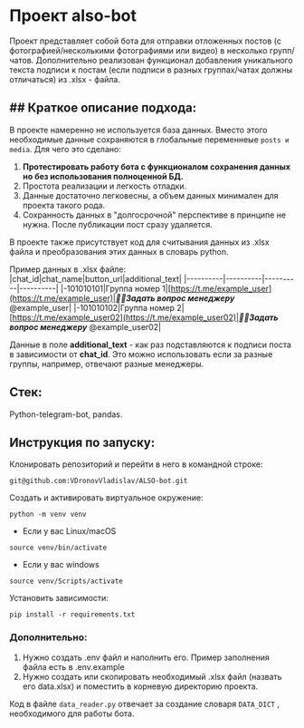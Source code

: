 # Проект also-bot
Проект представляет собой бота для отправки отложенных постов (с фотографией/несколькими фотографиями или видео) в несколько групп/чатов. 
Дополнительно реализован функционал добавления уникального текста подписи к постам (если подписи в разных группах/чатах должны отличаться) из .xlsx - файла.


## ## Краткое описание подхода:
В проекте намеренно не используется база данных.  Вместо этого необходимые данные сохраняются в глобальные переменнеые ```posts и media```.
Для чего это сделано:
1. **Протестировать работу бота с функционалом сохранения данных но без использования полноценной БД.**
2. Простота реализации и легкость отладки.
3. Данные достаточно легковесны, а объем данных минимален для проекта такого рода.
4. Сохранность данных в "долгосрочной" перспективе в принципе не нужна. После публикации пост сразу удаляется. 

В проекте также присутствует код для считывания данных из .xlsx файла и преобразования этих данных в словарь python.

Пример данных в .xlsx файле:
|chat_id|chat_name|button_url|additional_text|
|----------|----------|----------|----------|
|-101010101|Группа номер 1|[https://t.me/example_user](https://t.me/example_user)|<i><b>📌📲Задать вопрос менеджеру</b></i> @example_user|
|-101010102|Группа номер 2|[https://t.me/example_user02](https://t.me/example_user02)|<i><b>📌📲Задать вопрос менеджеру</b></i> @example_user02|

Данные в поле **additional_text** - как раз подставляются к подписи поста в зависимости от **chat_id**. Это можно использовать если за разные группы, например, отвечают разные менеджеры.

## Стек:
Python-telegram-bot, pandas.


## Инструкция по запуску:
Клонировать репозиторий и перейти в него в командной строке:
  
```
git@github.com:VDronovVladislav/ALSO-bot.git
```
Cоздать и активировать виртуальное окружение:
  
```
python -m venv venv
```

* Если у вас Linux/macOS

```
source venv/bin/activate

```

* Если у вас windows

```
source venv/Scripts/activate

```
Установить зависимости:
```
pip install -r requirements.txt
```
### Дополнительно:
1. Нужно создать .env файл и наполнить его. Пример заполнения файла есть в .env.example
2. Нужно создать или скопировать необходимый .xlsx файл (назвать его data.xlsx) и поместить в корневую директорию проекта.

Код в файле ```data_reader.py``` отвечает за создание словаря ```DATA_DICT``` , необходимого для работы бота.

